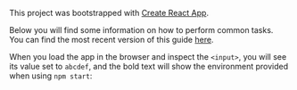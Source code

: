 This project was bootstrapped with [Create React App](https://github.com/facebookincubator/create-react-app).

Below you will find some information on how to perform common tasks.<br>
You can find the most recent version of this guide [here](https://github.com/facebookincubator/create-react-app/blob/master/packages/react-scripts/template/README.md).


When you load the app in the browser and inspect the `<input>`, you will see its value set to `abcdef`, and the bold text will show the environment provided when using `npm start`:
